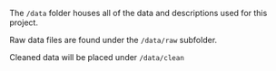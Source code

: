 The `/data` folder houses all of the data and descriptions used for this project.

Raw data files are found under the `/data/raw` subfolder.

Cleaned data will be placed under `/data/clean`

